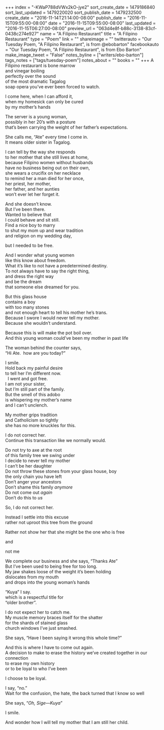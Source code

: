 +++
index = "-KWaP788dVWx2kO-jye2"
sort_create_date = 1479186840
sort_last_updated = 1479220020
sort_publish_date = 1479232500
create_date = "2016-11-14T21:14:00-08:00"
publish_date = "2016-11-15T09:55:00-08:00"
date = "2016-11-15T09:55:00-08:00"
last_updated = "2016-11-15T06:27:00-08:00"
preview_url = "063d4e8f-b88c-3138-83cf-0438c274e927"
name = "A Filipino Restaurant"
title = "A Filipino Restaurant"
type = "Poem"
link = ""
shareimage = ""
twitterauto = "Our Tuesday Poem, \"A Filipino Restaurant\", is from @ebobarton"
facebookauto = "Our Tuesday Poem, \"A Filipino Restaurant\", is from Ebo Barton"
make_image_tweet = "False"
notes_byline = ["writers/ebo-barton"]
tags_notes = ["tags/tuesday-poem"]
notes_about = ""
books = ""
+++
A Filipino restaurant is bone marrow<br>
and vinegar boiling<br>
perfectly over the sound<br>
of the most dramatic Tagalog<br> 
soap opera you’ve ever been forced to watch. 

I come here, when I can afford it,<br>
when my homesick can only be cured<br>
by my mother’s hands

The server is a young woman,<br>
possibly in her 20’s with a posture<br>
that’s been carrying the weight of her father’s expectations. 

She calls me, “Ate” every time I come in.<br>
It means older sister in Tagalog.  

I can tell by the way she responds<br>
to her mother that she still lives at home,<br>
because Filipino women without husbands<br>
have no business being out on their own,<br>
she wears a crucifix on her necklace<br>
to remind her a man died for her once,<br>
her priest, her mother,<br>
her father, and her aunties<br>
won’t ever let her forget it.  

And she doesn’t know.<br>
But I’ve been there.<br>
Wanted to believe that<br>
I could behave and sit still.<br>
Find a nice boy to marry<br>
to shut my mom up and wear tradition<br>
and religion on my wedding day, 

but I needed to be free.  

And I wonder what young women<br>
like this know about freedom.<br>
What it’s like to not have a predetermined destiny.<br>
To not always have to say the right thing,<br>
and dress the right way<br>
and be the dream<br>
that someone else dreamed for you. 

But this glass house<br> 
contains a boy<br>
with too many stones<br>
and not enough heart 
to tell his mother he’s trans.<br>
Because I swore I would never tell my mother.<br>
Because she wouldn’t understand. 

Because this is will make the pot boil over.<br>
And this young woman could’ve been my mother in past life 

The woman behind the counter says,<br>
“Hi Ate.  how are you today?”

I smile.<br>
Hold back my painful desire<br>
to tell her I’m different now.<br> 
I went and got free.<br>
I am not your sister,<br>
but I’m still part of the family.<br>
But the smell of this adobo<br>
is whispering my mother’s name<br>
and I can’t unclench.  

My mother grips tradition<br>
and Catholicism so tightly<br>
she has no more knuckles for this. 

I do not correct her.<br>
Continue this transaction like we normally would.

Do not try to axe at the root<br>
of this family tree we swing under<br>
I decide to never tell my mother<br>
I can’t be her daughter<br>
Do not throw these stones from your glass house, boy<br>
the only chain you have left<br>
Don’t anger your ancestors<br>
Don’t shame this family _anymore_<br>
Do not come out _again_<br>
Don’t do this to _us_

So, I do not correct her.

Instead I settle into this excuse<br>
rather not uproot this tree from the ground

Rather not show her that she might be the one who is free

and 

not me

We complete our business and she says, “Thanks Ate”<br>
But I’ve been used to being free for too long.<br>
My jaw shakes loose of the weight it’s been holding<br>
dislocates from my mouth<br>
and drops into the young woman’s hands

“Kuya” I say.<br>
which is a respectful title for<br>
“older brother”.

I do not expect her to catch me.<br>
My muscle memory braces itself for the shatter<br>
for the shards of stained glass<br>
church windows I’ve just smashed.

She says, “Have I been saying it wrong this whole time?”

And this is where I have to come out again.<br>
A decision to make to erase the history we’ve created together in our connection<br>
to erase my own history<br>
or to be loyal to who I’ve been 

I choose to be loyal.

I say, “no.”<br>
Wait for the confusion, the hate, the back turned that I know so well

She says, “_Oh, Sige—Kuya_”

I smile.

And wonder how I will tell my mother that I am still her child.